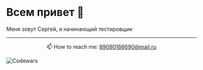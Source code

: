 <h1>Всем привет 👋</h1>
Меня зовут Сергей, я начинающий тестировщик






------------



<p align="center">
  📫  How to reach me: <a href='mailto:89090168690@mail.ru'>89090168690@mail.ru</a>
</p>


![Codewars](https://www.codewars.com/users/BotalovSerg/badges/micro)


<!--
**BotalovSerg/BotalovSerg** is a ✨ _special_ ✨ repository because its `README.md` (this file) appears on your GitHub profile.

Here are some ideas to get you started:

- 🔭 I’m currently working on ...
- 🌱 I’m currently learning ...
- 👯 I’m looking to collaborate on ...
- 🤔 I’m looking for help with ...
- 💬 Ask me about ...
- 📫 How to reach me: ...
- 😄 Pronouns: ...
- ⚡ Fun fact: ...
-->
